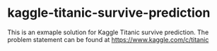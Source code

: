 # kaggle-titanic-survive-prediction
This is an exmaple solution for Kaggle Titanic survive prediction. The problem statement can be found at  https://www.kaggle.com/c/titanic
